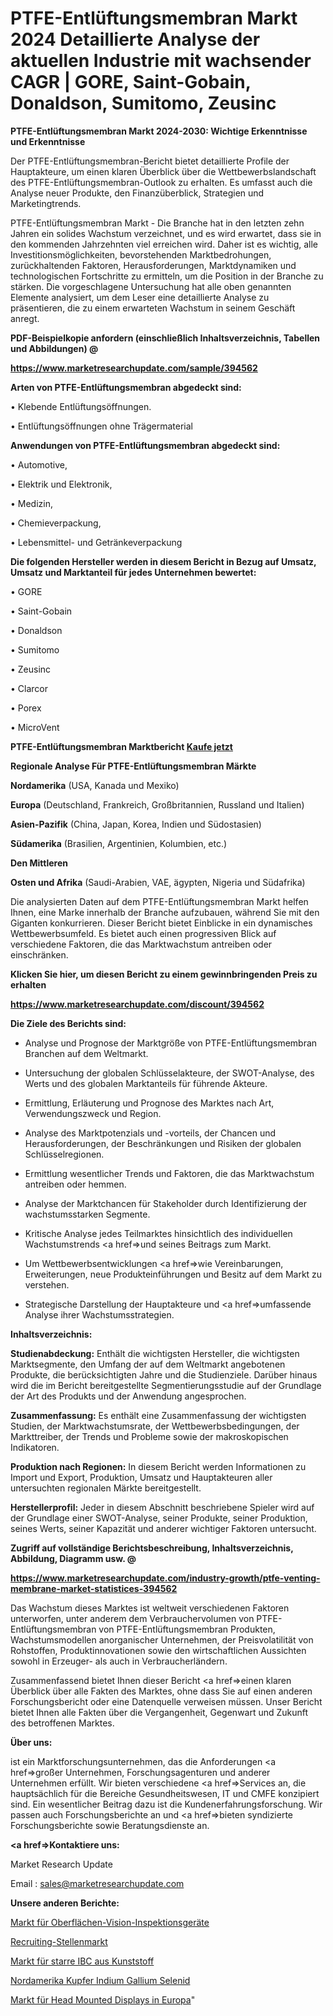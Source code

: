 # PTFE-Entlüftungsmembran Markt 2024 Detaillierte Analyse der aktuellen Industrie mit wachsender CAGR | GORE, Saint-Gobain, Donaldson, Sumitomo, Zeusinc

<strong>PTFE-Entlüftungsmembran Markt 2024-2030: Wichtige Erkenntnisse und Erkenntnisse</strong>

Der PTFE-Entlüftungsmembran-Bericht bietet detaillierte Profile der Hauptakteure, um einen klaren Überblick über die Wettbewerbslandschaft des PTFE-Entlüftungsmembran-Outlook zu erhalten. Es umfasst auch die Analyse neuer Produkte, den Finanzüberblick, Strategien und Marketingtrends.

PTFE-Entlüftungsmembran Markt - Die Branche hat in den letzten zehn Jahren ein solides Wachstum verzeichnet, und es wird erwartet, dass sie in den kommenden Jahrzehnten viel erreichen wird. Daher ist es wichtig, alle Investitionsmöglichkeiten, bevorstehenden Marktbedrohungen, zurückhaltenden Faktoren, Herausforderungen, Marktdynamiken und technologischen Fortschritte zu ermitteln, um die Position in der Branche zu stärken. Die vorgeschlagene Untersuchung hat alle oben genannten Elemente analysiert, um dem Leser eine detaillierte Analyse zu präsentieren, die zu einem erwarteten Wachstum in seinem Geschäft anregt.



<strong><b>PDF-Beispielkopie anfordern (einschließlich Inhaltsverzeichnis, Tabellen und Abbildungen) @ </b></strong>

<strong><a href=https://www.marketresearchupdate.com/sample/394562>

<strong>https://www.marketresearchupdate.com/sample/394562</u></a></strong></strong>



<strong>Arten von PTFE-Entlüftungsmembran abgedeckt sind:</strong>

• Klebende Entlüftungsöffnungen.

• Entlüftungsöffnungen ohne Trägermaterial



<strong>Anwendungen von PTFE-Entlüftungsmembran abgedeckt sind:</strong>

• Automotive,

• Elektrik und Elektronik,

• Medizin,

• Chemieverpackung,

• Lebensmittel- und Getränkeverpackung



<strong>Die folgenden Hersteller werden in diesem Bericht in Bezug auf Umsatz, Umsatz und Marktanteil für jedes Unternehmen bewertet:</strong>

• GORE

• Saint-Gobain

• Donaldson

• Sumitomo

• Zeusinc

• Clarcor

• Porex

• MicroVent



<strong>PTFE-Entlüftungsmembran Marktbericht <a href=https://www.marketresearchupdate.com/buynow/394562>Kaufe jetzt</a></strong>



<strong>Regionale Analyse Für PTFE-Entlüftungsmembran Märkte</strong>



<strong>Nordamerika</strong> (USA, Kanada und Mexiko)



<strong>Europa</strong> (Deutschland, Frankreich, Großbritannien, Russland und Italien)



<strong>Asien-Pazifik</strong> (China, Japan, Korea, Indien und Südostasien)



<strong>Südamerika</strong> (Brasilien, Argentinien, Kolumbien, etc.)



<strong>Den Mittleren</strong> 

<strong>Osten und Afrika</strong> (Saudi-Arabien, VAE, ägypten, Nigeria und Südafrika)

Die analysierten Daten auf dem PTFE-Entlüftungsmembran Markt helfen Ihnen, eine Marke innerhalb der Branche aufzubauen, während Sie mit den Giganten konkurrieren. Dieser Bericht bietet Einblicke in ein dynamisches Wettbewerbsumfeld. Es bietet auch einen progressiven Blick auf verschiedene Faktoren, die das Marktwachstum antreiben oder einschränken.



<strong>Klicken Sie hier, um diesen Bericht zu einem gewinnbringenden Preis zu erhalten
</strong>

<strong><a href=https://www.marketresearchupdate.com/discount/394562>https://www.marketresearchupdate.com/discount/394562</b></u></strong></a>



<strong>Die Ziele des Berichts sind:</strong>

- Analyse und Prognose der Marktgröße von PTFE-Entlüftungsmembran Branchen auf dem Weltmarkt.

- Untersuchung der globalen Schlüsselakteure, der SWOT-Analyse, des Werts und des globalen Marktanteils für führende Akteure.

- Ermittlung, Erläuterung und Prognose des Marktes nach Art, Verwendungszweck und Region.

- Analyse des Marktpotenzials und -vorteils, der Chancen und Herausforderungen, der Beschränkungen und Risiken der globalen Schlüsselregionen.

- Ermittlung wesentlicher Trends und Faktoren, die das Marktwachstum antreiben oder hemmen.

- Analyse der Marktchancen für Stakeholder durch Identifizierung der wachstumsstarken Segmente.

- Kritische Analyse jedes Teilmarktes hinsichtlich des individuellen Wachstumstrends <a href=>und</a> seines Beitrags zum Markt.

- Um Wettbewerbsentwicklungen <a href=>wie</a> Vereinbarungen, Erweiterungen, neue Produkteinführungen und Besitz auf dem Markt zu verstehen.

- Strategische Darstellung der Hauptakteure und <a href=>umfas</a>sende Analyse ihrer Wachstumsstrategien.



<strong>Inhaltsverzeichnis:</strong>



<strong>Studienabdeckung:</strong> Enthält die wichtigsten Hersteller, die wichtigsten Marktsegmente, den Umfang der auf dem Weltmarkt angebotenen Produkte, die berücksichtigten Jahre und die Studienziele. Darüber hinaus wird die im Bericht bereitgestellte Segmentierungsstudie auf der Grundlage der Art des Produkts und der Anwendung angesprochen.



<strong>Zusammenfassung:</strong> Es enthält eine Zusammenfassung der wichtigsten Studien, der Marktwachstumsrate, der Wettbewerbsbedingungen, der Markttreiber, der Trends und Probleme sowie der makroskopischen Indikatoren.



<strong>Produktion nach Regionen:</strong> In diesem Bericht werden Informationen zu Import und Export, Produktion, Umsatz und Hauptakteuren aller untersuchten regionalen Märkte bereitgestellt.



<strong>Herstellerprofil:</strong> Jeder in diesem Abschnitt beschriebene Spieler wird auf der Grundlage einer SWOT-Analyse, seiner Produkte, seiner Produktion, seines Werts, seiner Kapazität und anderer wichtiger Faktoren untersucht.



<strong><b>Zugriff auf vollständige Berichtsbeschreibung, Inhaltsverzeichnis, Abbildung, Diagramm usw. @ </b></strong>

<strong><a href=https://www.marketresearchupdate.com/industry-growth/ptfe-venting-membrane-market-statistices-394562>https://www.marketresearchupdate.com/industry-growth/ptfe-venting-membrane-market-statistices-394562</a></strong>

Das Wachstum dieses Marktes ist weltweit verschiedenen Faktoren unterworfen, unter anderem dem Verbrauchervolumen von PTFE-Entlüftungsmembran von PTFE-Entlüftungsmembran Produkten, Wachstumsmodellen anorganischer Unternehmen, der Preisvolatilität von Rohstoffen, Produktinnovationen sowie den wirtschaftlichen Aussichten sowohl in Erzeuger- als auch in Verbraucherländern.

Zusammenfassend bietet Ihnen dieser Bericht <a href=>einen</a> klaren Überblick über alle Fakten des Marktes, ohne dass Sie auf einen anderen Forschungsbericht oder eine Datenquelle verweisen müssen. Unser Bericht bietet Ihnen alle Fakten über die Vergangenheit, Gegenwart und Zukunft des betroffenen Marktes.



<strong>Über uns:</strong>

 ist ein Marktforschungsunternehmen, das die Anforderungen <a href=>großer</a> Unternehmen, Forschungsagenturen und anderer Unternehmen erfüllt. Wir bieten verschiedene <a href=>Services</a> an, die hauptsächlich für die Bereiche Gesundheitswesen, IT und CMFE konzipiert sind. Ein wesentlicher Beitrag dazu ist die Kundenerfahrungsforschung. Wir passen auch Forschungsberichte an und <a href=>bieten</a> syndizierte Forschungsberichte sowie Beratungsdienste an.



<strong><a href=>Kontaktiere uns:</a></strong>

Market Research Update

Email : sales@marketresearchupdate.com



<strong>Unsere anderen Berichte:</strong>

<a href=https://www.linkedin.com/pulse/surface-vision-inspection-equipment-market-2023>Markt für Oberflächen-Vision-Inspektionsgeräte</a>

<a href=https://www.linkedin.com/pulse/recruiting-job-placement-market-outlooks-2023-size-players>Recruiting-Stellenmarkt</a>

<a href=https://www.linkedin.com/pulse/plastic-rigid-ibc-market-outlooks-2023-size-players>Markt für starre IBC aus Kunststoff</a>

<a href=https://www.linkedin.com/pulse/north-america-copper-indium-gallium-selenide>Nordamerika Kupfer Indium Gallium Selenid</a>

<a href=https://www.linkedin.com/pulse/europe-head-mounted-displaysmarket-see-massive-growth>Markt für Head Mounted Displays in Europa</a>"

